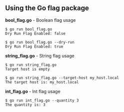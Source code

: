 ## Using the Go flag package

**bool_flag.go** - Boolean flag usage
```
$ go run bool_flag.go
Dry Run Flag Enabled: false

$ go run bool_flag.go --dry-run
Dry Run Flag Enabled: true
```

**string_flag.go** - String flag usage
```
$ go run string_flag.go
Target host is empty

$ go run string_flag.go --target-host my_host.local
The target host is: my_host.local
```

**int_flag.go** - Int flag usage
```
$ go run int_flag.go --quantity 3
The quantity is: 3
```
